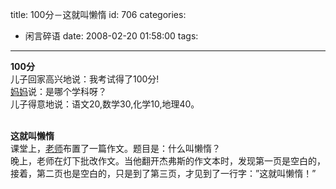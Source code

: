 title: 100分－这就叫懒惰
id: 706
categories:
  - 闲言碎语
date: 2008-02-20 01:58:00
tags:
---

**100分**
</br>儿子回家高兴地说：我考试得了100分!
</br>[<span>妈妈</span>](http://www.duwenzhang.com/huati/muqin/index1.html)说：是哪个学科呀？
</br>儿子得意地说：语文20,数学30,化学10,地理40。

</br>**这就叫懒惰**
</br>课堂上，[<span>老师</span>](http://www.duwenzhang.com/huati/laoshi/index1.html)布置了一篇作文。题目是：什么叫懒惰？
</br>晚上，老师在灯下批改作文。当他翻开杰弗斯的作文本时，发现第一页是空白的，接着，第二页也是空白的，只是到了第三页，才见到了一行字：”这就叫懒惰！”